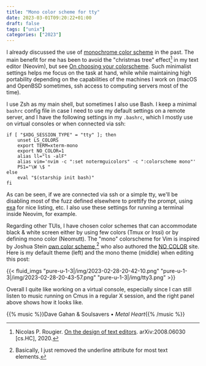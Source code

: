 ```yaml
---
title: "Mono color scheme for tty"
date: 2023-03-01T09:20:22+01:00
draft: false
tags: ["unix"]
categories: ["2023"]
---
```


I already discussed the use of [monochrome color scheme](post/monochrome-color-scheme/) in the past. The main benefit for me has been to avoid the "christmas tree" effect[^1] in my text editor (Neovim), but see [On choosing your colorscheme](/post/on-color-scheme/). Such minimalist settings helps me focus on the task at hand, while while maintaining high portability depending on the capabilities of the machines I work on (macOS and OpenBSD sometimes, ssh access to computing servers most of the time).

I use Zsh as my main shell, but sometimes I also use Bash. I keep a minimal `bashrc` config file in case I need to use my default settings on a remote server, and I have the following settings in my `.bashrc`, which I mostly use on virtual consoles or when connected via ssh:

```shell
if [ "$XDG_SESSION_TYPE" = "tty" ]; then
	unset LS_COLORS
	export TERM=xterm-mono
	export NO_COLOR=1
	alias ll="ls -alF"
	alias vim='nvim -c ":set notermguicolors" -c ":colorscheme mono"'
	PS1="\W \$ "
else
	eval "$(starship init bash)"
fi
```

As can be seen, if we are connected via ssh or a simple tty, we'll be disabling most of the fuzz defined elsewhere to prettify the prompt, using [exa](https://the.exa.website/) for nice listing, etc. I also use these settings for running a terminal inside Neovim, for example.

Regarding other TUIs, I have chosen color schemes that can accommodate black & white screen either by using few colors (Tmux or Irssi) or by defining mono color (Neomutt). The "mono" colorscheme for Vim is inspired by Joshua Stein [own color scheme](https://github.com/jcs/dotfiles/blob/master/.vim/colors/jcs.vim),[^2] who also authored the [NO_COLOR](https://no-color.org/) site. Here is my default theme (left) and the mono theme (middle) when editing this post:

{{< fluid_imgs
"pure-u-1-3|/img/2023-02-28-20-42-10.png"
"pure-u-1-3|/img/2023-02-28-20-43-57.png"
"pure-u-1-3|/img/tty3.png" >}}

Overall I quite like working on a virtual console, especially since I can still listen to music running on Cmus in a regular X session, and the right panel above shows how it looks like.

{{% music %}}Dave Gahan & Soulsavers • _Metal Heart_{{% /music %}}

[^1]: Nicolas P. Rougier. [On the design of text editors](https://arxiv.org/abs/2008.06030). arXiv:2008.06030 [cs.HC], 2020.
[^2]: Basically, I just removed the underline attribute for most text elements.
